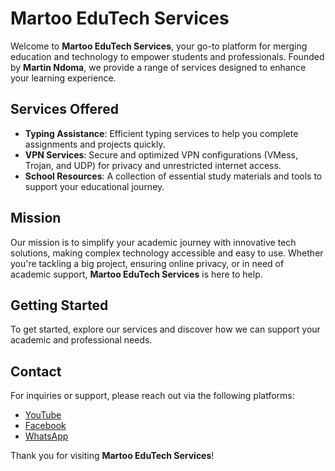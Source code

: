 # Martoo EduTech Services

Welcome to **Martoo EduTech Services**, your go-to platform for merging education and technology to empower students and professionals. Founded by **Martin Ndoma**, we provide a range of services designed to enhance your learning experience.

## Services Offered

- **Typing Assistance**: Efficient typing services to help you complete assignments and projects quickly.
- **VPN Services**: Secure and optimized VPN configurations (VMess, Trojan, and UDP) for privacy and unrestricted internet access.
- **School Resources**: A collection of essential study materials and tools to support your educational journey.

## Mission

Our mission is to simplify your academic journey with innovative tech solutions, making complex technology accessible and easy to use. Whether you're tackling a big project, ensuring online privacy, or in need of academic support, **Martoo EduTech Services** is here to help.

## Getting Started

To get started, explore our services and discover how we can support your academic and professional needs.

## Contact

For inquiries or support, please reach out via the following platforms:

- [YouTube](https://youtube.com/@martootech?si=WtTmTBtO6VjvajdN)
- [Facebook](https://www.facebook.com/profile.php?id=61561559594029)
- [WhatsApp](https://wa.me/260950322498)

Thank you for visiting **Martoo EduTech Services**!
